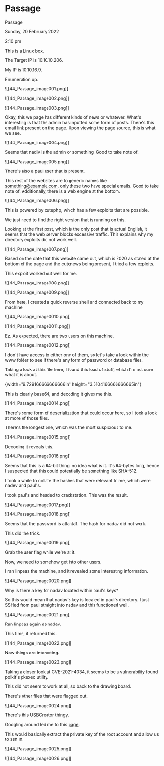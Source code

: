 # Passage

Passage

Sunday, 20 February 2022

2:10 pm

This is a Linux box.

The Target IP is 10.10.10.206.

My IP is 10.10.16.9.

&#x20;

Enumeration up.

!\[\[44\_Passage\_image001.png]]

!\[\[44\_Passage\_image002.png]]

&#x20;

!\[\[44\_Passage\_image003.png]]

Okay, this we page has different kinds of news or whatever. What's interesting is that the admin has inputted some form of posts. There's this email link present on the page. Upon viewing the page source, this is what we see.

&#x20;

!\[\[44\_Passage\_image004.png]]

&#x20;

Seems that nadiv is the admin or something. Good to take note of.

!\[\[44\_Passage\_image005.png]]

There's also a paul user that is present.

&#x20;

This rest of the websites are to generic names like something@example.com, only these two have special emails. Good to take note of. Additionally, there is a web engine at the bottom.

&#x20;

!\[\[44\_Passage\_image006.png]]

&#x20;

This is powered by cutephp, which has a few exploits that are possible.

&#x20;

We just need to find the right version that is running on this.

Looking at the first post, which is the only post that is actual English, it seems that the web server blocks excessive traffic. This explains why my directory exploits did not work well.

&#x20;

!\[\[44\_Passage\_image007.png]]

Based on the date that this website came out, which is 2020 as stated at the bottom of the page and the cutenews being present, I tried a few exploits.

&#x20;

This exploit worked out well for me.

!\[\[44\_Passage\_image008.png]]

&#x20;

!\[\[44\_Passage\_image009.png]]

&#x20;

From here, I created a quick reverse shell and connected back to my machine.

&#x20;

!\[\[44\_Passage\_image0010.png]]

&#x20;

!\[\[44\_Passage\_image0011.png]]

Ez. As expected, there are two users on this machine.

&#x20;

!\[\[44\_Passage\_image0012.png]]

I don't have access to either one of them, so let's take a look within the www folder to see if there's any form of password or database files.

&#x20;

Taking a look at this file here, I found this load of stuff, which I'm not sure what it is about.

{width="9.729166666666666in" height="3.5104166666666665in"}

&#x20;

This is clearly base64, and decoding it gives me this.

!\[\[44\_Passage\_image0014.png]]

&#x20;

There's some form of deserialization that could occur here, so I took a look at more of those files.

&#x20;

There's the longest one, which was the most suspicious to me.

&#x20;

!\[\[44\_Passage\_image0015.png]]

Decoding it reveals this.

!\[\[44\_Passage\_image0016.png]]

&#x20;

Seems that this is a 64-bit thing, no idea what is it. It's 64-bytes long, hence I suspected that this could potentially be something like SHA-512.

&#x20;

I took a while to collate the hashes that were relevant to me, which were nadev and paul's.

I took paul's and headed to crackstation. This was the result.

!\[\[44\_Passage\_image0017.png]]

&#x20;

!\[\[44\_Passage\_image0018.png]]

Seems that the password is atlanta1. The hash for nadav did not work.

This did the trick.

!\[\[44\_Passage\_image0019.png]]

&#x20;

Grab the user flag while we're at it.

&#x20;

Now, we need to somehow get into other users.

I ran linpeas the machine, and it revealed some interesting information.

&#x20;

!\[\[44\_Passage\_image0020.png]]

Why is there a key for nadav located within paul's keys?

&#x20;

So this would mean that nadav's key is located in paul's directory. I just SSHed from paul straight into nadav and this functioned well.

!\[\[44\_Passage\_image0021.png]]

&#x20;

Ran linpeas again as nadav.

&#x20;

This time, it returned this.

!\[\[44\_Passage\_image0022.png]]

Now things are interesting.

!\[\[44\_Passage\_image0023.png]]

Taking a closer look at CVE-2021-4034, it seems to be a vulnerability found polkit's pkexec utility.

This did not seem to work at all, so back to the drawing board.

&#x20;

There's other files that were flagged out.

!\[\[44\_Passage\_image0024.png]]

There's this USBCreator thingy.

&#x20;

Googling around led me to this [page](https://rioasmara.com/2021/07/16/usbcreator-d-bus-privilege-escalation/).

This would basically extract the private key of the root account and allow us to ssh in.

!\[\[44\_Passage\_image0025.png]]

&#x20;

!\[\[44\_Passage\_image0026.png]]

&#x20;
